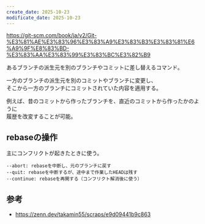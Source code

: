 ```yaml
---
create_date: 2025-10-23
modificate_date: 2025-10-23
---
```

<https://git-scm.com/book/ja/v2/Git-%E3%81%AE%E3%83%96%E3%83%A9%E3%83%B3%E3%83%81%E6%A9%9F%E8%83%BD-%E3%83%AA%E3%83%99%E3%83%BC%E3%82%B9>  

あるブランチの派生元を別のブランチやコミットに差し替えるコマンド。

一方のブランチの派生元を別のコミットやブランチに変更し、  
そこから一方のブランチにコミットされていた内容を適用する。  

例えば、昔のコミットから作ったブランチを、直近のコミットから作ったかのように  
履歴を改変することが可能。

## rebaseの操作
主にコンフリクトが起きたときに使う。
```
--abort: rebaseを中断し、元のブランチに戻す
--quit: rebaseを中断するが、途中まで作業したHEADは残す
--continue: rebaseを再開する（コンフリクト解消後に使う）
```

## 参考
* <https://zenn.dev/takamin55/scraps/e9d09441b9c863>